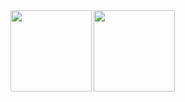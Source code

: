 <img align="left" height="130px" src="https://github-readme-stats.vercel.app/api?username=OAkimasa&count_private=true&show_icons=true&theme=github_dark" />
<img align="top" height="130px" src="https://github-readme-stats.vercel.app/api/top-langs/?username=OAkimasa&layout=compact&theme=github_dark" />
